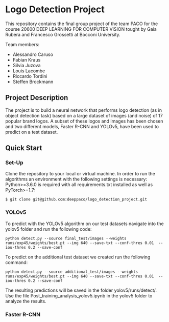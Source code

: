 # Logo Detection Project

This repository contains the final group project of the team PACO for the course 20600 DEEP LEARNING FOR COMPUTER VISION tought by Gaia Rubera and Francesco Grossetti at Bocconi University.

Team members:
- Alessandro Caruso
- Fabian Kraus
- Silvia Juzova
- Louis Lacombe
- Riccardo Tordini
- Steffen Brockmann


## Project Description

The project is to build a neural network that performs logo detection (as in object detection task) based on a large dataset of images (and noise) of 17 popular brand logos. A subset of these logos and images has been chosen and two different models, Faster R-CNN and YOLOv5, have been used to predict on a test dataset.


## Quick Start

### Set-Up
Clone the repository to your local or virtual machine. In order to run the algorithms an environment with the following settings is necessary: Python>=3.6.0 is required with all requirements.txt installed as well as PyTorch>=1.7:

`
$ git clone git@github.com:deeppaco/logo_detection_project.git
`

### YOLOv5
To predict with the YOLOv5 algorithm on our test datasets navigate into the yolov5 folder and run the following code:

`
python detect.py --source final_test/images --weights runs/exp45/weights/best.pt --img 640 --save-txt --conf-thres 0.01  --iou-thres 0.2 --save-conf
`

To predict on the additional test dataset we created run the following command:

`
python detect.py --source additional_test/images --weights runs/exp45/weights/best.pt --img 640 --save-txt --conf-thres 0.01  --iou-thres 0.2 --save-conf
`

The resulting predictions will be saved in the folder yolov5/runs/detect/.
Use the file Post_training_analysis_yolov5.ipynb in the yolov5 folder to analyze the results.

### Faster R-CNN

